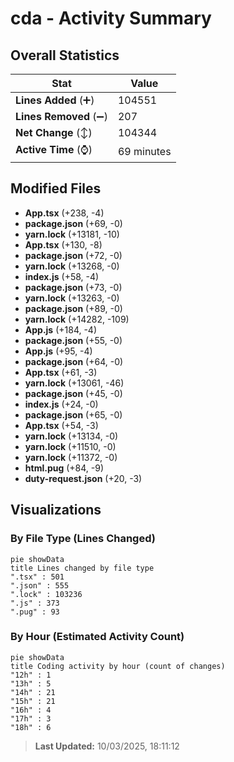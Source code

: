 # cda - Activity Summary 

## Overall Statistics

| Stat                   | Value                                                             |
| ---------------------- | ----------------------------------------------------------------- |
| **Lines Added** (➕)   | 104551                                          |
| **Lines Removed** (➖) | 207                                        |
| **Net Change** (↕)    | 104344                |
| **Active Time** (⌚)   | 69 minutes |


## Modified Files
- **App.tsx** (+238, -4)
- **package.json** (+69, -0)
- **yarn.lock** (+13181, -10)
- **App.tsx** (+130, -8)
- **package.json** (+72, -0)
- **yarn.lock** (+13268, -0)
- **index.js** (+58, -4)
- **package.json** (+73, -0)
- **yarn.lock** (+13263, -0)
- **package.json** (+89, -0)
- **yarn.lock** (+14282, -109)
- **App.js** (+184, -4)
- **package.json** (+55, -0)
- **App.js** (+95, -4)
- **package.json** (+64, -0)
- **App.tsx** (+61, -3)
- **yarn.lock** (+13061, -46)
- **package.json** (+45, -0)
- **index.js** (+24, -0)
- **package.json** (+65, -0)
- **App.tsx** (+54, -3)
- **yarn.lock** (+13134, -0)
- **yarn.lock** (+11510, -0)
- **yarn.lock** (+11372, -0)
- **html.pug** (+84, -9)
- **duty-request.json** (+20, -3)

## Visualizations

### By File Type (Lines Changed)

```mermaid
pie showData
title Lines changed by file type
".tsx" : 501
".json" : 555
".lock" : 103236
".js" : 373
".pug" : 93
```

### By Hour (Estimated Activity Count)

```mermaid
pie showData
title Coding activity by hour (count of changes)
"12h" : 1
"13h" : 5
"14h" : 21
"15h" : 21
"16h" : 4
"17h" : 3
"18h" : 6
```


> **Last Updated:** 10/03/2025, 18:11:12